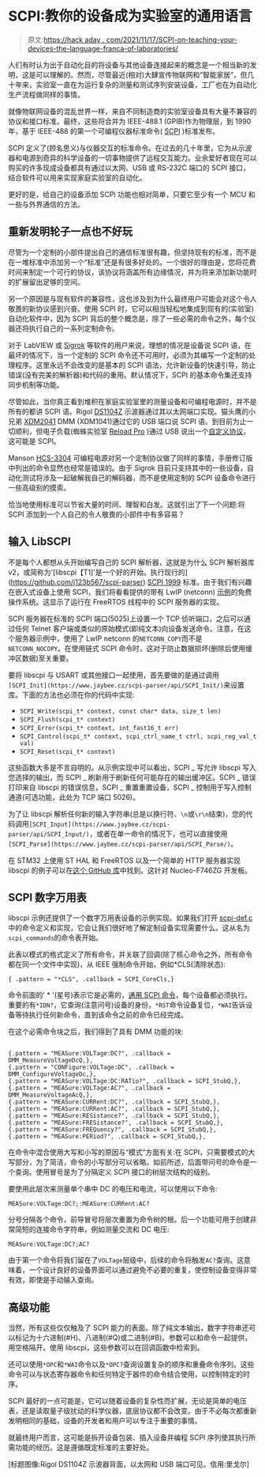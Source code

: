 # SCPI:教你的设备成为实验室的通用语言

> 原文:[https://hack aday . com/2021/11/17/SCPI-on-teaching-your-devices-the-language-franca-of-laboratories/](https://hackaday.com/2021/11/17/scpi-on-teaching-your-devices-the-lingua-franca-of-laboratories/)

人们有时认为出于自动化目的将设备与其他设备连接起来的概念是一个相当新的发明，这是可以理解的。然而，尽管最近(相对)大肆宣传物联网和“智能家居”，但几十年来，实验室一直在为运行复杂的测量和测试序列安装设备，工厂也在为自动化生产流程做同样的事情。

就像物联网设备的混乱世界一样，来自不同制造商的实验室设备具有大量不兼容的协议和接口标准。最终，这些将合并为 IEEE-488.1 (GPIB)作为物理层，到 1990 年，基于 IEEE-488 的第一个可编程仪器标准命令( [SCPI](https://en.wikipedia.org/wiki/Standard_Commands_for_Programmable_Instruments) )标准发布。

SCPI 定义了(顾名思义)与仪器交互的标准命令。在过去的几十年里，它为从示波器和电源到奇异的科学设备的一切事物提供了远程交互能力。业余爱好者现在可以购买的许多现成设备都具有通过以太网、USB 或 RS-232C 端口的 SCPI 接口，结合软件可以用来实现家庭实验室的自动化。

更好的是，给自己的设备添加 SCPI 功能也相对简单，只要它至少有一个 MCU 和一些与外界通信的方法。

## 重新发明轮子一点也不好玩

尽管为一个定制的小部件提出自己的通信标准很有趣，但坚持现有的标准，而不是在一堆标准中添加另一个“标准”还是有很多好处的。一个很好的理由是，您将花费时间来制定一个可行的协议，该协议将涵盖所有边缘情况，并为将来添加新功能时的扩展留出足够的空间。

另一个原因是与现有软件的兼容性，这也涉及到为什么最终用户可能会对这个令人敬畏的新协议感到兴奋。使用 SCPI 时，它可以相当轻松地集成到现有的(实验室)自动化软件中，因为 SCPI 背后的整个概念是，除了一些必需的命令之外，每个仪器还将执行自己的一系列定制命令。

对于 LabVIEW 或 [Sigrok](https://en.wikipedia.org/wiki/Sigrok) 等软件的用户来说，理想的情况是设备说 SCPI 语，在最坏的情况下，当一个定制的 SCPI 命令还不可用时，必须为其编写一个定制的处理程序。这里永远不会改变的是基本的 SCPI 语法，允许新设备的快速引导，防止错误(没有完美的解析器)和代码的重用。默认情况下，SCPI 的基本命令集还支持同步机制等功能。

尽管如此，当你真正看到堆积在家庭实验室里的测量设备和可编程电源时，并不是所有的都讲 SCPI 语。Rigol [DS1104Z](https://sigrok.org/wiki/Rigol_DS1000Z_series) 示波器通过其以太网端口实现。猫头鹰的小兄弟 [XDM2041](https://sigrok.org/wiki/Owon_XDM2041) DMM (XDM1041)通过它的 USB 端口说 SCPI 语。到目前为止一切顺利，但电子负载(蜘蛛实验室 [Reload Pro](https://sigrok.org/wiki/Arachnid_Labs_Reload_Pro) )通过 USB 说出一个[自定义协议](http://www.arachnidlabs.com/reload-pro/usb-interface/)，这可能是 SCPI。

Manson [HCS-3304](https://sigrok.org/wiki/Manson_HCS-3xxx_series) 可编程电源对另一个定制协议做了同样的事情，手册修订版中列出的命令显然也经常是错误的。由于 Sigrok 目前只支持其中的一些设备，自动化测试将涉及一起破解我自己的解码器，而不是使用定制的 SCPI 设备命令进行一些高级别的摸索。

恰当地使用标准可以节省大量的时间、理智和白发。这就引出了下一个问题:将 SCPI 添加到一个人自己的令人敬畏的小部件中有多容易？

## 输入 LibSCPI

不是每个人都想从头开始编写自己的 SCPI 解析器，这就是为什么 SCPI 解析器库 v2，或简称为'[libscpi【T1]'是一个好的开始。执行现行的](https://github.com/j123b567/scpi-parser) [SCPI 1999](https://www.ivifoundation.org/docs/scpi-99.pdf) 标准。由于我们有兴趣在嵌入式设备上使用 SCPI，我们将看看提供的带有 LwIP (netconn) [示例](https://github.com/j123b567/scpi-parser/blob/master/examples/test-LwIP-netconn/scpi_server.c)的免费操作系统。这显示了运行在 FreeRTOS 线程中的 SCPI 服务器的实现。

SCPI 服务器在标准的 SCPI 端口(5025)上设置一个 TCP 侦听端口，之后可以通过任何 Telnet 客户端或类似的原始模式(即纯文本)向设备发送命令。注意，在这个服务器示例中，使用了 LwIP netconn 的`NETCONN_COPY`而不是`NETCONN_NOCOPY`。在使用链式 SCPI 命令时，这对于防止数据损坏(删除后使用缓冲区数据)至关重要。

要将 libscpi 与 USART 或其他接口一起使用，首先要做的是通过调用 `[SCPI_Init](https://www.jaybee.cz/scpi-parser/api/SCPI_Init/)`来设置库。下面的方法也必须在你的代码中实现:

*   `SCPI_Write(scpi_t* context, const char* data, size_t len)`
*   `SCPI_Flush(scpi_t* context)`
*   `SCPI_Error(scpi_t* context, int_fast16_t err)`
*   `SCPI_Control(scpi_t* context, scpi_ctrl_name_t ctrl, scpi_reg_val_t val)`
*   `SCPI_Reset(scpi_t* context)`

这些函数大多是不言自明的。从示例实现中可以看出，SCPI _ 写允许 libscpi 写入您选择的输出，而 SCPI _ 刷新用于刷新任何可能存在的输出缓冲区。SCPI _ 错误打印来自 libscpi 的错误信息，SCPI _ 重置重置设备，SCPI _ 控制用于写入控制通道(可选功能，此处为 TCP 端口 5026)。

为了让 libscpi 解析任何新的输入字符串(总是以换行符、`\n`或`\r\n`结束)，您的代码调用`[SCPI_Input](https://www.jaybee.cz/scpi-parser/api/SCPI_Input/)`，或者在单一命令的情况下，也可以直接使用`[SCPI_Parse](https://www.jaybee.cz/scpi-parser/api/SCPI_Parse/)`。

在 STM32 上使用 ST HAL 和 FreeRTOS 以及一个简单的 HTTP 服务器实现 libscpi 的例子可以在[这个 GitHub 库](https://github.com/MayaPosch/FreeRTOS_SCPI)中找到。这针对 Nucleo-F746ZG 开发板。

## SCPI 数字万用表

libscpi 示例还提供了一个数字万用表设备的示例实现。如果我们打开 [scpi-def.c](https://github.com/j123b567/scpi-parser/blob/master/examples/common/scpi-def.c) 中的命令定义和实现，它会让我们很好地了解定制设备实现需要什么。这从名为`scpi_commands`的命令表开始。

此表以模式的格式定义了所有命令，并关联了回调(除了核心命令之外，所有命令都在同一个文件中实现)，从 IEEE 强制命令开始，例如*CLS(清除状态):

`{ .pattern = "*CLS", .callback = SCPI_CoreCls,}`

命令前面的' * '(星号)表示它是必需的，[通用 SCPI 命令](https://na.support.keysight.com/pxi/help/latest/Programming/GP-IB_Command_Finder/Common_Commands.htm)，每个设备都必须执行。重要的有`*IDN?`，它查询(注意问号)设备的身份，`*RST`命令设备复位，`*WAI`告诉设备等待执行任何新命令，直到该命令之前的命令已经完成。

在这个必需命令块之后，我们得到了具有 DMM 功能的块:

```

{.pattern = "MEASure:VOLTage:DC?", .callback = DMM_MeasureVoltageDcQ,},
{.pattern = "CONFigure:VOLTage:DC", .callback = DMM_ConfigureVoltageDc,},
{.pattern = "MEASure:VOLTage:DC:RATio?", .callback = SCPI_StubQ,},
{.pattern = "MEASure:VOLTage:AC?", .callback = DMM_MeasureVoltageAcQ,},
{.pattern = "MEASure:CURRent:DC?", .callback = SCPI_StubQ,},
{.pattern = "MEASure:CURRent:AC?", .callback = SCPI_StubQ,},
{.pattern = "MEASure:RESistance?", .callback = SCPI_StubQ,},
{.pattern = "MEASure:FRESistance?", .callback = SCPI_StubQ,},
{.pattern = "MEASure:FREQuency?", .callback = SCPI_StubQ,},
{.pattern = "MEASure:PERiod?", .callback = SCPI_StubQ,},

```

在命令中混合使用大写和小写的原因与“模式”方面有关:在 SCPI，只需要模式的大写部分，为了简洁，命令的小写部分可以省略。如前所述，后面带问号的命令是一个查询。使用冒号是为了分隔定义 SCPI 接口的树层次结构的级别。

要使用此层次来测量单个串中 DC 的电压和电流，可以使用以下命令:

`MEASure:VOLTage:DC?;:MEASure:CURRent:AC?`

分号分隔各个命令，前导冒号将层次重置为命令树的根。后一个功能可用于创建非常简短的连接命令字符串，例如测量交流和 DC 电压:

`MEASure:VOLTage:DC?;AC?`

由于第一个命令将我们留在了`VOLTage`层级中，后续的命令将触发`AC?`查询。这意味着，一个设计良好的设备界面可以通过避免不必要的重复，使控制设备变得非常有效，即使是手动输入查询。

## 高级功能

当然，所有这些仅仅触及了 SCPI 能力的表面。除了纯文本输出，数字字符串还可以标记为十六进制(#H)、八进制(#Q)或二进制(#B)。参数可以和命令一起提供，用空格隔开。使用 libscpi，这些参数可以在回调函数中检索到。

还可以使用`*OPC`和`*WAI`命令以及`*OPC?`查询设置复杂的顺序和重叠命令序列。这些命令可以与状态寄存器命令和任何特定于器件的命令结合使用，以控制特定的时序。

SCPI 最好的一点可能是，它可以随着设备的复杂性而扩展，无论是简单的电压表，还是读取量子级扰动的科学仪器，底层协议都不会改变。由于不必每次都重新发明相同的基础，设备的开发者和用户可以专注于重要的事情。

就最终用户而言，这可能是拆开设备包装、插入设备并编程 SCPI 序列使其执行所需功能的经历。这是遵循既定标准的主要好处。

[标题图像:Rigol DS1104Z 示波器背面，以太网和 USB 端口可见。信用:里戈尔]